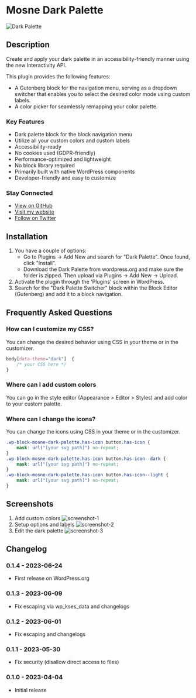 # Mosne Dark Palette

![Dark Palette](https://github.com/mosne/mosne-dark-palette/blob/main/.wordpress-org/banner-1544x500.png)

## Description

Create and apply your dark palette in an accessibility-friendly manner using the new Interactivity API.

This plugin provides the following features:

* A Gutenberg block for the navigation menu, serving as a dropdown switcher that enables you to select the desired color mode using custom labels.
* A color picker for seamlessly remapping your color palette.

### Key Features

* Dark palette block for the block navigation menu
* Utilize all your custom colors and custom labels
* Accessibility-ready
* No cookies used (GDPR-friendly)
* Performance-optimized and lightweight
* No block library required
* Primarily built with native WordPress components
* Developer-friendly and easy to customize

### Stay Connected

* [View on GitHub](https://github.com/mosne/mosne-dark-palette)
* [Visit my website](https://mosne.it/)
* [Follow on Twitter](https://twitter.com/mosne)

## Installation

1. You have a couple of options:
	* Go to Plugins &rarr; Add New and search for "Dark Palette". Once found, click "Install".
	* Download the Dark Palette from wordpress.org and make sure the folder is zipped. Then upload via Plugins &rarr; Add New &rarr; Upload.
2. Activate the plugin through the 'Plugins' screen in WordPress.
3. Search for the "Dark Palette Switcher" block within the Block Editor (Gutenberg) and add it to a block navigation.

## Frequently Asked Questions

### How can I customize my CSS?

You can change the desired behavior using CSS in your theme or in the customizer.
``` css
body[data-theme="dark"]  {
	/* your CSS here */
}
```
### Where can I add custom colors
You can go in the style editor (Appearance > Editor > Styles) and add color to your custom palette.

### Where can I change the icons?

You can change the icons using CSS in your theme or in the customizer.
``` css
.wp-block-mosne-dark-palette.has-icon button.has-icon {
	mask: url("[your svg path]") no-repeat;
}
.wp-block-mosne-dark-palette.has-icon button.has-icon--dark {
	mask: url("[your svg path]") no-repeat;
}
.wp-block-mosne-dark-palette.has-icon button.has-icon--light {
	mask: url("[your svg path]") no-repeat;
}
```

## Screenshots

1. Add custom colors
   ![screenshot-1](https://github.com/mosne/mosne-dark-palette/blob/main/.wordpress-org/screenshot-1.gif)
2. Setup options and labels
   ![screenshot-2](https://github.com/mosne/mosne-dark-palette/blob/main/.wordpress-org/screenshot-2.gif)
3. Edit the dark palette
   ![screenshot-3](https://github.com/mosne/mosne-dark-palette/blob/main/.wordpress-org/screenshot-3.gif)

## Changelog
### 0.1.4 - 2023-06-24

* First release on WordPress.org

### 0.1.3 - 2023-06-09

* Fix escaping via wp_kses_data and changelogs

### 0.1.2 - 2023-06-01

* Fix escaping and changelogs

### 0.1.1 - 2023-05-30

* Fix security (disallow direct access to files)

### 0.1.0 - 2023-04-04

* Initial release
